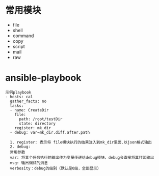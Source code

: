 # 常用模块
- file
- shell
- command
- copy
- script
- mail
- raw
# ansible-playbook
```
示例playbook
- hosts: cal
  gather_facts: no
  tasks:
  - name: CreateDir
    file:
      path: /root/testDir
      state: directory
    register: mk_dir
  - debug: var=mk_dir.diff.after.path
  
  1. register: 表示将 file模块执行的结果注入到mk_dir里面.以json格式输出
  2. debug:
  常用参数
  var: 将某个任务执行的输出作为变量传递给debug模块，debug会直接将其打印输出
  msg: 输出调试的消息
  verbosity：debug的级别（默认是0级，全部显示）
 ```
